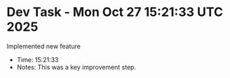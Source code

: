 # Dev Task - Mon Oct 27 15:21:33 UTC 2025
Implemented new feature
- Time: 15:21:33
- Notes: This was a key improvement step.
